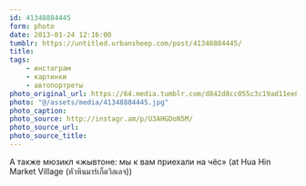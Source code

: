 ```yaml
---
id: 41348884445
form: photo
date: 2013-01-24 12:16:00
tumblr: https://untitled.urbansheep.com/post/41348884445/
title:
tags:
    - инстаграм
    - картинки
    - автопортреты
photo_original_url: https://64.media.tumblr.com/d842d8cc055c3c19ad11ee8067604017/tumblr_mh4f07GRfC1qz4wzio1_640.jpg
photo: "@/assets/media/41348884445.jpg"
photo_caption:
photo_source: http://instagr.am/p/U3AHGDoN5M/
photo_source_url:
photo_source_title:
---
```


<p>А также мюзикл «жывтоне: мы к вам приехали на чёс» (at Hua Hin Market Village (หัวหินมาร์เก็ตวิลเลจ))</p>
